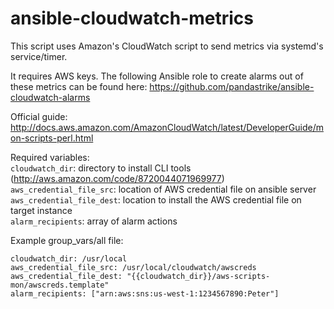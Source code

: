 ansible-cloudwatch-metrics
==========================

This script uses Amazon's CloudWatch script to send metrics via systemd's service/timer.  

It requires AWS keys.  The following Ansible role to create alarms out of these metrics can be found here: https://github.com/pandastrike/ansible-cloudwatch-alarms  

Official guide: http://docs.aws.amazon.com/AmazonCloudWatch/latest/DeveloperGuide/mon-scripts-perl.html

Required variables:  
`cloudwatch_dir`: directory to install CLI tools (http://aws.amazon.com/code/8720044071969977)  
`aws_credential_file_src`: location of AWS credential file on ansible server  
`aws_credential_file_dest`: location to install the AWS credential file on target instance  
`alarm_recipients`: array of alarm actions  

Example group_vars/all file:  
```
cloudwatch_dir: /usr/local
aws_credential_file_src: /usr/local/cloudwatch/awscreds
aws_credential_file_dest: "{{cloudwatch_dir}}/aws-scripts-mon/awscreds.template"
alarm_recipients: ["arn:aws:sns:us-west-1:1234567890:Peter"]
```
